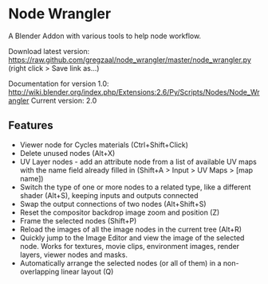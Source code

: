 Node Wrangler
=============
A Blender Addon with various tools to help node workflow.

Download latest version: https://raw.github.com/gregzaal/node_wrangler/master/node_wrangler.py (right click > Save link as...)

Documentation for version 1.0: http://wiki.blender.org/index.php/Extensions:2.6/Py/Scripts/Nodes/Node_Wrangler
Current version: 2.0

Features
--------

* Viewer node for Cycles materials (Ctrl+Shift+Click)
* Delete unused nodes (Alt+X)
* UV Layer nodes - add an attribute node from a list of available UV maps with the name field already filled in (Shift+A > Input > UV Maps > [map name])
* Switch the type of one or more nodes to a related type, like a different shader (Alt+S), keeping inputs and outputs connected
* Swap the output connections of two nodes (Alt+Shift+S)
* Reset the compositor backdrop image zoom and position (Z)
* Frame the selected nodes (Shift+P)
* Reload the images of all the image nodes in the current tree (Alt+R)
* Quickly jump to the Image Editor and view the image of the selected node. Works for textures, movie clips, environment images, render layers, viewer nodes and masks.
* Automatically arrange the selected nodes (or all of them) in a non-overlapping linear layout (Q)